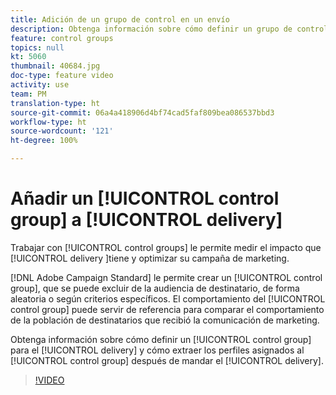 ```yaml
---
title: Adición de un grupo de control en un envío
description: Obtenga información sobre cómo definir un grupo de control para el envío y cómo extraer los perfiles asignados al grupo de control después de mandar el envío.
feature: control groups
topics: null
kt: 5060
thumbnail: 40684.jpg
doc-type: feature video
activity: use
team: PM
translation-type: ht
source-git-commit: 06a4a418906d4bf74cad5faf809bea086537bbd3
workflow-type: ht
source-wordcount: '121'
ht-degree: 100%

---
```



# Añadir un [!UICONTROL control group] a [!UICONTROL delivery]

Trabajar con [!UICONTROL control groups] le permite medir el impacto que [!UICONTROL delivery ]tiene y optimizar su campaña de marketing.

[!DNL Adobe Campaign Standard] le permite crear un [!UICONTROL control group], que se puede excluir de la audiencia de destinatario, de forma aleatoria o según criterios específicos. El comportamiento del [!UICONTROL control group] puede servir de referencia para comparar el comportamiento de la población de destinatarios que recibió la comunicación de marketing.

Obtenga información sobre cómo definir un [!UICONTROL control group] para el [!UICONTROL delivery] y cómo extraer los perfiles asignados al [!UICONTROL control group] después de mandar el [!UICONTROL delivery].

>[!VIDEO](https://video.tv.adobe.com/v/40684?quality=12&captions=spa)
